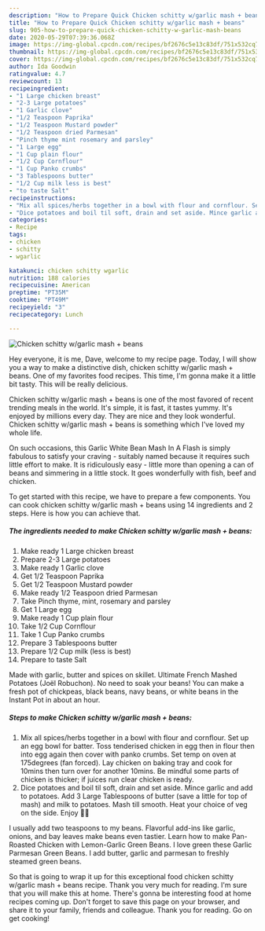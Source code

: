 ```yaml
---
description: "How to Prepare Quick Chicken schitty w/garlic mash + beans"
title: "How to Prepare Quick Chicken schitty w/garlic mash + beans"
slug: 905-how-to-prepare-quick-chicken-schitty-w-garlic-mash-beans
date: 2020-05-29T07:39:36.068Z
image: https://img-global.cpcdn.com/recipes/bf2676c5e13c83df/751x532cq70/chicken-schitty-wgarlic-mash-beans-recipe-main-photo.jpg
thumbnail: https://img-global.cpcdn.com/recipes/bf2676c5e13c83df/751x532cq70/chicken-schitty-wgarlic-mash-beans-recipe-main-photo.jpg
cover: https://img-global.cpcdn.com/recipes/bf2676c5e13c83df/751x532cq70/chicken-schitty-wgarlic-mash-beans-recipe-main-photo.jpg
author: Ida Goodwin
ratingvalue: 4.7
reviewcount: 13
recipeingredient:
- "1 Large chicken breast"
- "2-3 Large potatoes"
- "1 Garlic clove"
- "1/2 Teaspoon Paprika"
- "1/2 Teaspoon Mustard powder"
- "1/2 Teaspoon dried Parmesan"
- "Pinch thyme mint rosemary and parsley"
- "1 Large egg"
- "1 Cup plain flour"
- "1/2 Cup Cornflour"
- "1 Cup Panko crumbs"
- "3 Tablespoons butter"
- "1/2 Cup milk less is best"
- "to taste Salt"
recipeinstructions:
- "Mix all spices/herbs together in a bowl with flour and cornflour. Set up an egg bowl for batter. Toss tenderised chicken in egg then in flour then into egg again then cover with panko crumbs. Set temp on oven at 175degrees (fan forced). Lay chicken on baking tray and cook for 10mins then turn over for another 10mins. Be mindful some parts of chicken is thicker; if juices run clear chicken is ready."
- "Dice potatoes and boil til soft, drain and set aside. Mince garlic and add to potatoes. Add 3 Large Tablespoons of butter (save a little for top of mash) and milk to potatoes. Mash till smooth. Heat your choice of veg on the side. Enjoy 🤤😍"
categories:
- Recipe
tags:
- chicken
- schitty
- wgarlic

katakunci: chicken schitty wgarlic 
nutrition: 188 calories
recipecuisine: American
preptime: "PT35M"
cooktime: "PT49M"
recipeyield: "3"
recipecategory: Lunch

---
```



![Chicken schitty w/garlic mash + beans](https://img-global.cpcdn.com/recipes/bf2676c5e13c83df/751x532cq70/chicken-schitty-wgarlic-mash-beans-recipe-main-photo.jpg)

Hey everyone, it is me, Dave, welcome to my recipe page. Today, I will show you a way to make a distinctive dish, chicken schitty w/garlic mash + beans. One of my favorites food recipes. This time, I'm gonna make it a little bit tasty. This will be really delicious.

Chicken schitty w/garlic mash + beans is one of the most favored of recent trending meals in the world. It's simple, it is fast, it tastes yummy. It's enjoyed by millions every day. They are nice and they look wonderful. Chicken schitty w/garlic mash + beans is something which I've loved my whole life.

On such occasions, this Garlic White Bean Mash In A Flash is simply fabulous to satisfy your craving - suitably named because it requires such little effort to make. It is ridiculously easy - little more than opening a can of beans and simmering in a little stock. It goes wonderfully with fish, beef and chicken.


To get started with this recipe, we have to prepare a few components. You can cook chicken schitty w/garlic mash + beans using 14 ingredients and 2 steps. Here is how you can achieve that.

<!--inarticleads1-->

##### The ingredients needed to make Chicken schitty w/garlic mash + beans:

1. Make ready 1 Large chicken breast
1. Prepare 2-3 Large potatoes
1. Make ready 1 Garlic clove
1. Get 1/2 Teaspoon Paprika
1. Get 1/2 Teaspoon Mustard powder
1. Make ready 1/2 Teaspoon dried Parmesan
1. Take Pinch thyme, mint, rosemary and parsley
1. Get 1 Large egg
1. Make ready 1 Cup plain flour
1. Take 1/2 Cup Cornflour
1. Take 1 Cup Panko crumbs
1. Prepare 3 Tablespoons butter
1. Prepare 1/2 Cup milk (less is best)
1. Prepare to taste Salt


Made with garlic, butter and spices on skillet. Ultimate French Mashed Potatoes (Joël Robuchon). No need to soak your beans! You can make a fresh pot of chickpeas, black beans, navy beans, or white beans in the Instant Pot in about an hour. 

<!--inarticleads2-->

##### Steps to make Chicken schitty w/garlic mash + beans:

1. Mix all spices/herbs together in a bowl with flour and cornflour. Set up an egg bowl for batter. Toss tenderised chicken in egg then in flour then into egg again then cover with panko crumbs. Set temp on oven at 175degrees (fan forced). Lay chicken on baking tray and cook for 10mins then turn over for another 10mins. Be mindful some parts of chicken is thicker; if juices run clear chicken is ready.
1. Dice potatoes and boil til soft, drain and set aside. Mince garlic and add to potatoes. Add 3 Large Tablespoons of butter (save a little for top of mash) and milk to potatoes. Mash till smooth. Heat your choice of veg on the side. Enjoy 🤤😍


I usually add two teaspoons to my beans. Flavorful add-ins like garlic, onions, and bay leaves make beans even tastier. Learn how to make Pan-Roasted Chicken with Lemon-Garlic Green Beans. I love green these Garlic Parmesan Green Beans. I add butter, garlic and parmesan to freshly steamed green beans. 

So that is going to wrap it up for this exceptional food chicken schitty w/garlic mash + beans recipe. Thank you very much for reading. I'm sure that you will make this at home. There's gonna be interesting food at home recipes coming up. Don't forget to save this page on your browser, and share it to your family, friends and colleague. Thank you for reading. Go on get cooking!
